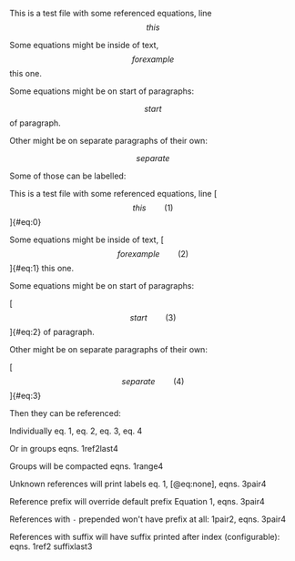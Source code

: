 This is a test file with some referenced equations, line $$ this $$

Some equations might be inside of text, $$ for example $$ this one.

Some equations might be on start of paragraphs:

$$ start $$ of paragraph.

Other might be on separate paragraphs of their own:

$$ separate $$

Some of those can be labelled:

This is a test file with some referenced equations, line
[$$ this \qquad(1)$$]{#eq:0}

Some equations might be inside of text,
[$$ for example \qquad(2)$$]{#eq:1} this one.

Some equations might be on start of paragraphs:

[$$ start \qquad(3)$$]{#eq:2} of paragraph.

Other might be on separate paragraphs of their own:

[$$ separate \qquad(4)$$]{#eq:3}

Then they can be referenced:

Individually eq. 1, eq. 2, eq. 3, eq. 4

Or in groups eqns. 1ref2last4

Groups will be compacted eqns. 1range4

Unknown references will print labels eq. 1, [@eq:none], eqns. 3pair4

Reference prefix will override default prefix Equation 1, eqns. 3pair4

References with `-` prepended won't have prefix at all: 1pair2,
eqns. 3pair4

References with suffix will have suffix printed after index
(configurable): eqns. 1ref2 suffixlast3
